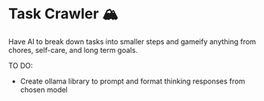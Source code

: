 # Task Crawler 🏔️
Have AI to break down tasks into smaller steps and gameify anything from chores, self-care, and long term goals.


TO DO:
- Create ollama library to prompt and format thinking responses from chosen model
